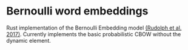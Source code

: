 # Bernoulli word embeddings

Rust implementation of the Bernoulli Embedding model [(Rudolph et al. 2017)](https://arxiv.org/abs/1703.08052). Currently implements the basic probabilistic CBOW without the dynamic element.
